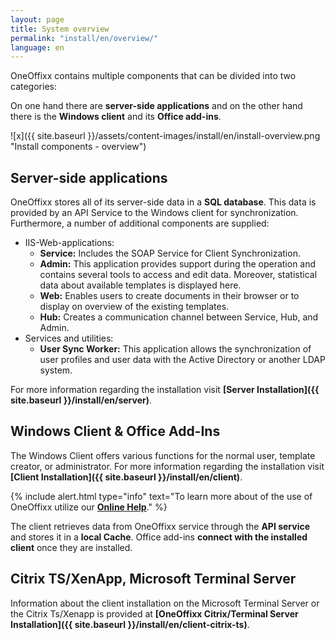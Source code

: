 ```yaml
---
layout: page
title: System overview
permalink: "install/en/overview/"
language: en
---
```


OneOffixx contains multiple components that can be divided into two categories:

On one hand there are __server-side applications__ and on the other hand there is the __Windows client__ and its __Office add-ins__.

![x]({{ site.baseurl }}/assets/content-images/install/en/install-overview.png "Install components - overview")

## <i class="fa fa-server" aria-hidden="true"></i> Server-side applications

OneOffixx stores all of its server-side data in a __SQL database__. This data is provided by an API Service to the Windows client for synchronization. Furthermore, a number of additional components are supplied:

* IIS-Web-applications:
  * __Service:__ Includes the SOAP Service for Client Synchronization.
  * __Admin:__ This application provides support during the operation and contains several tools to access and edit data. Moreover, statistical data about available templates is displayed here.
  * __Web:__ Enables users to create documents in their browser or to display on overview of the existing templates.
  * __Hub:__ Creates a communication channel between Service, Hub, and Admin.
* Services and utilities:
  * __User Sync Worker:__ This application allows the synchronization of user profiles and user data with the Active Directory or another LDAP system.

For more information regarding the installation visit __[Server Installation]({{ site.baseurl }}/install/en/server)__. 

## <i class="fa fa-desktop" aria-hidden="true"></i> Windows Client & Office Add-Ins

The Windows Client offers various functions for the normal user, template creator, or administrator. For more information regarding the installation visit __[Client Installation]({{ site.baseurl }}/install/en/client)__. 

{% include alert.html type="info" text="To learn more about of the use of OneOffixx utilize our <b><a href='http://help.oneoffixx.com/suite/en/'>Online Help</a></b>." %}

The client retrieves data from OneOffixx service through the __API service__ and stores it in a __local Cache__. Office add-ins __connect with the installed client__ once they are installed.

## <i class="fa fa-building-o" aria-hidden="true"></i> Citrix TS/XenApp, Microsoft Terminal Server

Information about the client installation on the Microsoft Terminal Server or the Citrix Ts/Xenapp is provided at __[OneOffixx Citrix/Terminal Server Installation]({{ site.baseurl }}/install/en/client-citrix-ts)__.

